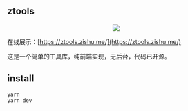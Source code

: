 ## ztools

<div style="text-align:center">
<img src="https://imgurl.zishu.me/2023/1702999949390.webp" style="max-width:100px">
</div>

在线展示：[https://ztools.zishu.me/](https://ztools.zishu.me/)

这是一个简单的工具库，纯前端实现，无后台，代码已开源。

## install

```shell
yarn
yarn dev
```
